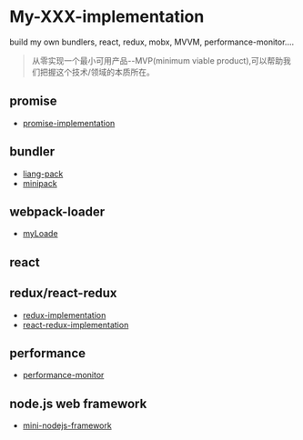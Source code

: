 # My-XXX-implementation
build my own bundlers, react, redux, mobx, MVVM, performance-monitor....

> 从零实现一个最小可用产品--MVP(minimum viable product),可以帮助我们把握这个技术/领域的本质所在。


## promise
- [promise-implementation](https://github.com/liangfung/promise-implementation)

## bundler
- [liang-pack](https://github.com/liangfung/liang-pack)
- [minipack](https://github.com/liangfung/minipack-implementation)

## webpack-loader
- [myLoade](https://github.com/liangfung/my-loader)

## react

## redux/react-redux
- [redux-implementation](https://github.com/liangfung/a-redux-implementation/tree/master/redux-implementation)
- [react-redux-implementation](https://github.com/liangfung/a-redux-implementation/tree/master/react-redux-implementation)

## performance
- [performance-monitor](https://github.com/liangfung/performance-monitor)

## node.js web framework
- [mini-nodejs-framework](https://github.com/liangfung/mini-nodejs-framework)
